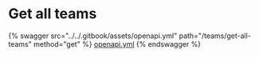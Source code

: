 # Get all teams

{% swagger src="../../.gitbook/assets/openapi.yml" path="/teams/get-all-teams" method="get" %}
[openapi.yml](../../.gitbook/assets/openapi.yml)
{% endswagger %}

